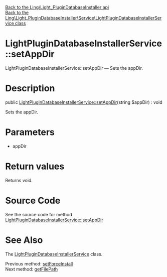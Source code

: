 [Back to the Ling/Light_PluginDatabaseInstaller api](https://github.com/lingtalfi/Light_PluginDatabaseInstaller/blob/master/doc/api/Ling/Light_PluginDatabaseInstaller.md)<br>
[Back to the Ling\Light_PluginDatabaseInstaller\Service\LightPluginDatabaseInstallerService class](https://github.com/lingtalfi/Light_PluginDatabaseInstaller/blob/master/doc/api/Ling/Light_PluginDatabaseInstaller/Service/LightPluginDatabaseInstallerService.md)


LightPluginDatabaseInstallerService::setAppDir
================



LightPluginDatabaseInstallerService::setAppDir — Sets the appDir.




Description
================


public [LightPluginDatabaseInstallerService::setAppDir](https://github.com/lingtalfi/Light_PluginDatabaseInstaller/blob/master/doc/api/Ling/Light_PluginDatabaseInstaller/Service/LightPluginDatabaseInstallerService/setAppDir.md)(string $appDir) : void




Sets the appDir.




Parameters
================


- appDir

    


Return values
================

Returns void.








Source Code
===========
See the source code for method [LightPluginDatabaseInstallerService::setAppDir](https://github.com/lingtalfi/Light_PluginDatabaseInstaller/blob/master/Service/LightPluginDatabaseInstallerService.php#L172-L175)


See Also
================

The [LightPluginDatabaseInstallerService](https://github.com/lingtalfi/Light_PluginDatabaseInstaller/blob/master/doc/api/Ling/Light_PluginDatabaseInstaller/Service/LightPluginDatabaseInstallerService.md) class.

Previous method: [setForceInstall](https://github.com/lingtalfi/Light_PluginDatabaseInstaller/blob/master/doc/api/Ling/Light_PluginDatabaseInstaller/Service/LightPluginDatabaseInstallerService/setForceInstall.md)<br>Next method: [getFilePath](https://github.com/lingtalfi/Light_PluginDatabaseInstaller/blob/master/doc/api/Ling/Light_PluginDatabaseInstaller/Service/LightPluginDatabaseInstallerService/getFilePath.md)<br>

